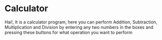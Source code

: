 # Calculator
Hai!, It is a calculator program, here you can perform Addition, Subtraction, Multiplication and Division by entering any two numbers in the boxes and pressing these buttons for what operation you want to perform
